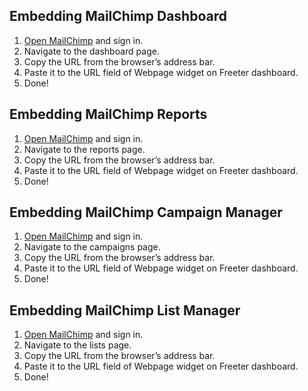 ## Embedding MailChimp Dashboard

1. <a href="{{ curItem.homeUrl|e }}" rel="noopener noreferrer" target="_blank">Open MailChimp</a> and sign in.
2. Navigate to the dashboard page.
3. Copy the URL from the browser’s address bar.
4. Paste it to the URL field of Webpage widget on Freeter dashboard.
5. Done!

## Embedding MailChimp Reports

1. <a href="{{ curItem.homeUrl|e }}" rel="noopener noreferrer" target="_blank">Open MailChimp</a> and sign in.
2. Navigate to the reports page.
3. Copy the URL from the browser’s address bar.
4. Paste it to the URL field of Webpage widget on Freeter dashboard.
5. Done!

## Embedding MailChimp Campaign Manager

1. <a href="{{ curItem.homeUrl|e }}" rel="noopener noreferrer" target="_blank">Open MailChimp</a> and sign in.
2. Navigate to the campaigns page.
3. Copy the URL from the browser’s address bar.
4. Paste it to the URL field of Webpage widget on Freeter dashboard.
5. Done!

## Embedding MailChimp List Manager

1. <a href="{{ curItem.homeUrl|e }}" rel="noopener noreferrer" target="_blank">Open MailChimp</a> and sign in.
2. Navigate to the lists page.
3. Copy the URL from the browser’s address bar.
4. Paste it to the URL field of Webpage widget on Freeter dashboard.
5. Done!
